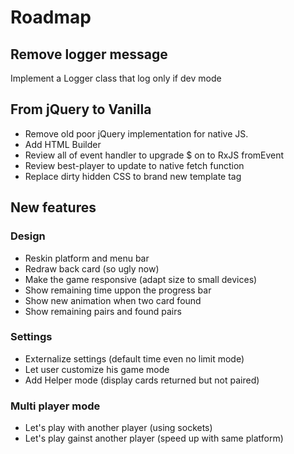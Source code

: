 # Roadmap

## Remove logger message

Implement a Logger class that log only if dev mode

## From jQuery to Vanilla

- Remove old poor jQuery implementation for native JS.
- Add HTML Builder
- Review all of event handler to upgrade $ on to RxJS fromEvent
- Review best-player to update to native fetch function
- Replace dirty hidden CSS to brand new template tag

## New features

### Design
- Reskin platform and menu bar
- Redraw back card (so ugly now)
- Make the game responsive (adapt size to small devices)
- Show remaining time uppon the progress bar
- Show new animation when two card found
- Show remaining pairs and found pairs

### Settings
- Externalize settings (default time even no limit mode)
- Let user customize his game mode
- Add Helper mode (display cards returned but not paired)

### Multi player mode
- Let's play with another player (using sockets)
- Let's play gainst another player (speed up with same platform)
